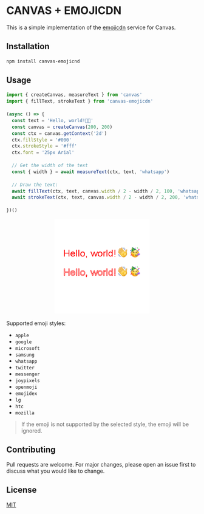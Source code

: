 # CANVAS + EMOJICDN

This is a simple implementation of the [emojicdn](https://emojicdn.elk.sh) service for Canvas.


## Installation


```bash 
npm install canvas-emojicnd
```


## Usage

```typescript
import { createCanvas, measureText } from 'canvas'
import { fillText, strokeText } from 'canvas-emojicdn'

(async () => {
  const text = 'Hello, world!👋🥳'
  const canvas = createCanvas(200, 200)
  const ctx = canvas.getContext('2d')
  ctx.fillStyle = '#000'
  ctx.strokeStyle = '#fff'
  ctx.font = '25px Arial'
  
  // Get the width of the text
  const { width } = await measureText(ctx, text, 'whatsapp')

  // Draw the text:
  await fillText(ctx, text, canvas.width / 2 - width / 2, 100, 'whatsapp')
  await strokeText(ctx, text, canvas.width / 2 - width / 2, 200, 'whatsapp')

})()
```

<p align="center">
  <img src="example/example.png" />
</p>

Supported emoji styles: 

* `apple`
* `google`
* `microsoft`
* `samsung`
* `whatsapp`
* `twitter`
* `messenger`
* `joypixels`
* `openmoji`
* `emojidex`
* `lg`
* `htc`
* `mozilla`


>If the emoji is not supported by the selected style, the emoji will be ignored.


## Contributing
Pull requests are welcome. For major changes, please open an issue first to discuss what you would like to change.

## License
[MIT](https://choosealicense.com/licenses/mit/)


